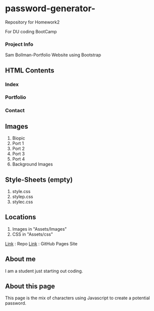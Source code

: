 # password-generator-
Repository for Homework2

For DU coding BootCamp

### Project Info

Sam Bollman-Portfolio Website using Bootstrap

## HTML Contents

### Index
### Portfolio
### Contact

## Images
1. Biopic
2. Port 1
3. Port 2
4. Port 3
5. Port 4
6. Background Images


## Style-Sheets (empty)
1. style.css
2. stylep.css
3. stylec.css

## Locations
1. Images in "Assets/Images" 
2. CSS in "Assets/css"


[Link](https://github.com/Sbollman2120/password-genertor) : Repo
[Link](https://Sbollman.github.io/password-generator/) : GitHub Pages Site


## About me

I am a student just starting out coding. 

## About this page

This page is the mix of characters using Javascript to create a potential password.
